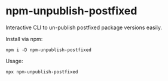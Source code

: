 # npm-unpublish-postfixed
Interactive CLI to un-publish postfixed package versions easily.

Install via npm:

    npm i -D npm-unpublish-postfixed

Usage:

    npx npm-unpublish-postfixed
